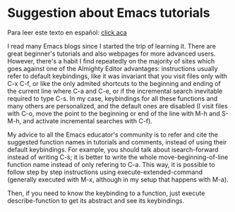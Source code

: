 # Suggestion about Emacs tutorials


Para leer este texto en español: [click
aca](https://eldiegoefe.github.io/sugerencia-respecto-de-los-tutoriales-de-emacs.html)

I read many Emacs blogs since I started the trip of learning it. There are great
beginner\'s tutorials and also webpages for more advanced users. However,
there\'s a habit I find repeatedly on the majority of sites which goes against
one of the Almighty Editor advantages: instructions usually refer to default
keybindings, like it was invariant that you visit files only with C-x C-f, or
like the only admited shortcuts to the beginning and ending of the current line
where C-a and C-e, or if the incremental search inevitable required to type C-s.
In my case, keybindings for all these functions and many others are
personalized, and the default ones are disabled (I visit files with C-o, move
the point to the beginning or end of the line with M-h and S-M-h, and activate
incremental searches with C-f).

My advice to all the Emacs educator\'s community is to refer and cite
the suggested function names in tutorials and comments, instead of using
their default keybindings. For example, you should talk about
isearch-forward instead of writing C-s; it is better to write the whole
move-beginning-of-line function name instead of only refering to C-a.
This way, it is possible to follow step by step instructions using
execute-extended-command (generally executed with M-x, although in my
setup that happens with M-a).

Then, if you need to know the keybinding to a function, just execute
describe-function to get its abstract and see its keybindings.

